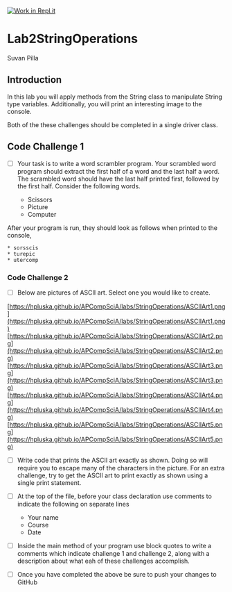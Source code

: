 [![Work in Repl.it](https://classroom.github.com/assets/work-in-replit-14baed9a392b3a25080506f3b7b6d57f295ec2978f6f33ec97e36a161684cbe9.svg)](https://classroom.github.com/online_ide?assignment_repo_id=3030617&assignment_repo_type=AssignmentRepo)
# Lab2StringOperations
Suvan Pilla
## Introduction

In this lab you will apply methods from the String class to manipulate String type variables.  Additionally, you will print an interesting image to the console.  

Both of the these challenges should be completed in a single driver class. 

## Code Challenge 1

- [ ] Your task is to write a word scrambler program.  Your scrambled word program should extract the first half of a word and the last half a word.  The scrambled word should have the last half printed first, followed by the first half.  Consider the following words.   

	* Scissors
	* Picture
	* Computer

After your program is run, they should look as follows when printed to the console, 

	* sorsscis
	* turepic
	* utercomp

### Code Challenge 2

- [ ] Below are pictures of ASCII art.  Select one you would like to create. 

[https://hpluska.github.io/APCompSciA/labs/StringOperations/ASCIIArt1.png](https://hpluska.github.io/APCompSciA/labs/StringOperations/ASCIIArt1.png)
[https://hpluska.github.io/APCompSciA/labs/StringOperations/ASCIIArt2.png](https://hpluska.github.io/APCompSciA/labs/StringOperations/ASCIIArt2.png)
[https://hpluska.github.io/APCompSciA/labs/StringOperations/ASCIIArt3.png](https://hpluska.github.io/APCompSciA/labs/StringOperations/ASCIIArt3.png)
[https://hpluska.github.io/APCompSciA/labs/StringOperations/ASCIIArt4.png](https://hpluska.github.io/APCompSciA/labs/StringOperations/ASCIIArt4.png)
[https://hpluska.github.io/APCompSciA/labs/StringOperations/ASCIIArt5.png](https://hpluska.github.io/APCompSciA/labs/StringOperations/ASCIIArt5.png)

- [ ] Write code that prints the ASCII art exactly as shown. Doing so will require you to escape many of the characters in the picture.  For an extra challenge, try to get the ASCII art to print exactly as shown using a single print statement. 

- [ ] At the top of the file, before your class declaration use comments to indicate the following 
on separate lines

	* Your name
	* Course
	* Date

- [ ] Inside the main method of your program use block quotes to write a comments which indicate challenge 1 and challenge 2, along with a description about what eah of these challenges accomplish. 

- [ ] Once you have completed the above be sure to push your changes to GitHub


